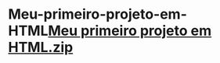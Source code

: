 # Meu-primeiro-projeto-em-HTML[Meu primeiro projeto em HTML.zip](https://github.com/tainafurtado10/Meu-primeiro-projeto-em-HTML/files/8041088/Meu.primeiro.projeto.em.HTML.zip)
